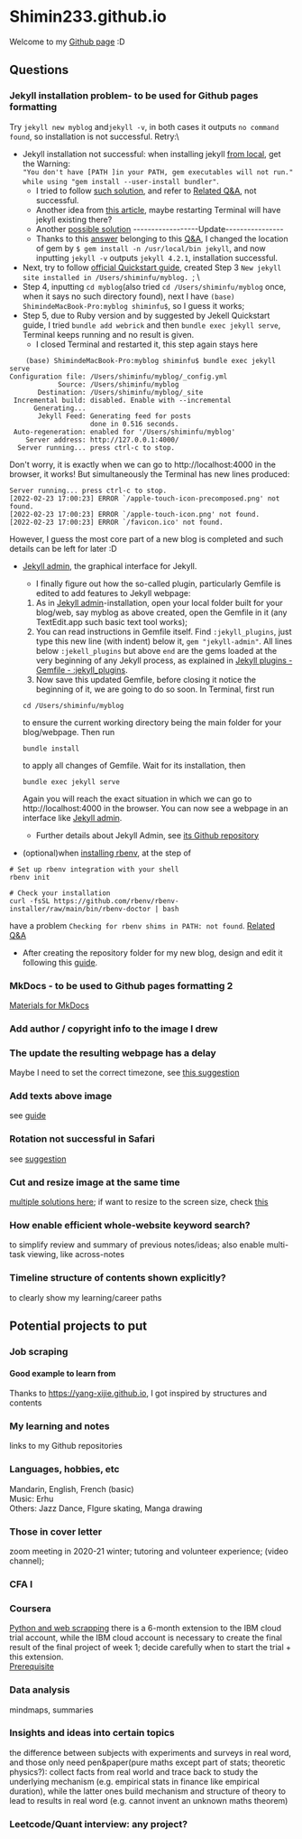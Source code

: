 # Shimin233.github.io
Welcome to my [Github page](https://shimin233.github.io) :D

## Questions
### Jekyll installation problem- to be used for Github pages formatting
Try `jekyll new myblog` and`jekyll -v`, in both cases it outputs `no command found`, so installation is not successful. Retry:\
- Jekyll installation not successful: when installing jekyll [from local](https://jekyllrb.com/docs/installation/macos/#local-install), get the Warning:\
`"You don't have [PATH ]in your PATH, gem executables will not run." while using "gem install --user-install bundler"`. 
  - I tried to follow [such solution](https://www.jianshu.com/p/5902b55dc654?utm_campaign=maleskine&utm_content=note&utm_medium=seo_notes&utm_source=recommendation), and refer to [Related Q&A](https://stackoverflow.com/questions/53979362/you-dont-have-path-in-your-path-gem-executables-will-not-run-while-using), not successful.
  - Another idea from [this article](https://www.jianshu.com/p/82652c7a1fa4), maybe restarting Terminal will have jekyll existing there?
  - Another [possible solution](https://stackoverflow.com/questions/8146249/jekyll-command-not-found)
------------------Update----------------
  - Thanks to this [answer](https://stackoverflow.com/a/51921506) belonging to this [Q&A](https://stackoverflow.com/questions/8146249/jekyll-command-not-found), I changed the location of gem by `$ gem install -n /usr/local/bin jekyll`, and now inputting `jekyll -v` outputs `jekyll 4.2.1`, installation successful. 
- Next, try to follow [official Quickstart guide](https://jekyllrb.com/docs/#instructions), created Step 3 `New jekyll site installed in /Users/shiminfu/myblog. `; \
- Step 4, inputting `cd myblog`(also tried `cd /Users/shiminfu/myblog` once, when it says no such directory found), next I have
`(base) ShimindeMacBook-Pro:myblog shiminfu$`, so I guess it works; 
- Step 5, due to Ruby version and by suggested by Jekell Quickstart guide, I tried `bundle add webrick` 
and then `bundle exec jekyll serve`, Terminal keeps running and no result is given. 
    - I closed Terminal and restarted it, this step again stays here
```
    (base) ShimindeMacBook-Pro:myblog shiminfu$ bundle exec jekyll serve
Configuration file: /Users/shiminfu/myblog/_config.yml
            Source: /Users/shiminfu/myblog
       Destination: /Users/shiminfu/myblog/_site
 Incremental build: disabled. Enable with --incremental
      Generating... 
       Jekyll Feed: Generating feed for posts
                    done in 0.516 seconds.
 Auto-regeneration: enabled for '/Users/shiminfu/myblog'
    Server address: http://127.0.0.1:4000/
  Server running... press ctrl-c to stop.
``` 
Don't worry, it is exactly when we can go to http://localhost:4000 in the browser, it works! But simultaneously the Terminal has new lines produced:
```
Server running... press ctrl-c to stop.
[2022-02-23 17:00:23] ERROR `/apple-touch-icon-precomposed.png' not found.
[2022-02-23 17:00:23] ERROR `/apple-touch-icon.png' not found.
[2022-02-23 17:00:23] ERROR `/favicon.ico' not found.
```
However, I guess the most core part of a new blog is completed and such details can be left for later :D

-  [Jekyll admin](https://jekyll.github.io/jekyll-admin/), the graphical interface for Jekyll. 
    - I finally figure out how the so-called plugin, particularly Gemfile is edited to add features to Jekyll webpage: 
    1. As in [Jekyll admin](https://jekyll.github.io/jekyll-admin/)-installation, open your local folder built for your blog/web, say myblog as above created, open the Gemfile in it (any TextEdit.app such basic text tool works);
    2. You can read instructions in Gemfile itself. Find `:jekyll_plugins`, just type this new line (with indent) below it, `gem "jekyll-admin"`. All lines below `:jekell_plugins` but above `end` are the gems loaded at the very beginning of any Jekyll process, as explained in [Jekyll plugins - Gemfile - :jekyll_plugins](https://jekyllrb.com/docs/plugins/installation/#the-jekyll_plugins-group).
    3. Now save this updated Gemfile, before closing it notice the beginning of it, we are going to do so soon. In Terminal, first run 
    ```
    cd /Users/shiminfu/myblog
    ```
    to ensure the current working directory being the main folder for your blog/webpage. Then run
    ```
    bundle install
    ```
    to apply all changes of Gemfile. Wait for its installation, then
    ```
    bundle exec jekyll serve
    ```
    Again you will reach the exact situation in which we can go to http://localhost:4000 in the browser. You can now see a webpage in an interface like [Jekyll admin](https://jekyll.github.io/jekyll-admin/).
      - Further details about Jekyll Admin, see [its Github repository](https://github.com/jekyll/jekyll-admin)
    

- (optional)when [installing rbenv](https://jekyllrb.com/docs/installation/macos/#rbenv), at the step of 
```
# Set up rbenv integration with your shell
rbenv init

# Check your installation
curl -fsSL https://github.com/rbenv/rbenv-installer/raw/main/bin/rbenv-doctor | bash
```
have a problem `Checking for rbenv shims in PATH: not found`. [Related Q&A](https://github.com/rbenv/rbenv/issues/1217)

- After creating the repository folder for my new blog, design and edit it following this [guide](https://jekyllrb.com/docs/step-by-step/01-setup/).

### MkDocs - to be used to Github pages formatting 2
[Materials for MkDocs](https://squidfunk.github.io/mkdocs-material/)

### Add author / copyright info to the image I drew

### The update the resulting webpage has a delay
Maybe I need to set the correct timezone, see [this suggestion](https://stackoverflow.com/a/35388975)

### Add texts above image
see [guide](https://www.w3schools.com/howto/howto_css_image_text.asp)

### Rotation not successful in Safari
see [suggestion](https://stackoverflow.com/questions/44316184/transform-rotate-doesnt-work-in-safari)

### Cut and resize image at the same time
[multiple solutions here](https://stackoverflow.com/questions/493296/css-display-an-image-resized-and-cropped); 
if want to resize to the screen size, check [this](https://stackoverflow.com/questions/4684304/how-can-i-resize-an-image-dynamically-with-css-as-the-browser-width-height-chang)

### How enable efficient whole-website keyword search?
to simplify review and summary of previous notes/ideas; also enable multi-task viewing, like across-notes

### Timeline structure of contents shown explicitly?
to clearly show my learning/career paths



## Potential projects to put
### Job scraping

#### Good example to learn from
Thanks to https://yang-xijie.github.io, I got inspired by structures and contents

### My learning and notes
links to my Github repositories

### Languages, hobbies, etc
Mandarin, English, French (basic)\
Music: Erhu\
Others: Jazz Dance, FIgure skating, Manga drawing

### Those in cover letter
zoom meeting in 2020-21 winter; tutoring and volunteer experience; (video channel); 

### CFA I

### Coursera 
[Python and web scrapping](https://www.coursera.org/learn/python-project-for-data-science/home/week/1)
 there is a 6-month extension to the IBM cloud trial account, while the IBM cloud account is necessary to create the final result of the final project of week 1; decide carefully when to start the trial + this extension. \
[Prerequisite](https://www.coursera.org/learn/python-for-applied-data-science-ai/lecture/W6xwd/rest-apis-http-requests-part-1)


### Data analysis
mindmaps, summaries

### Insights and ideas into certain topics
the difference between subjects with experiments and surveys in real word, and those only need pen&paper(pure maths except part of stats; theoretic physics?): collect facts from real world and trace back to study the underlying mechanism (e.g. empirical stats in finance like empirical duration), while the latter ones build mechanism and structure of theory to lead to results in real word (e.g. cannot invent an unknown maths theorem)

### Leetcode/Quant interview: any project?
